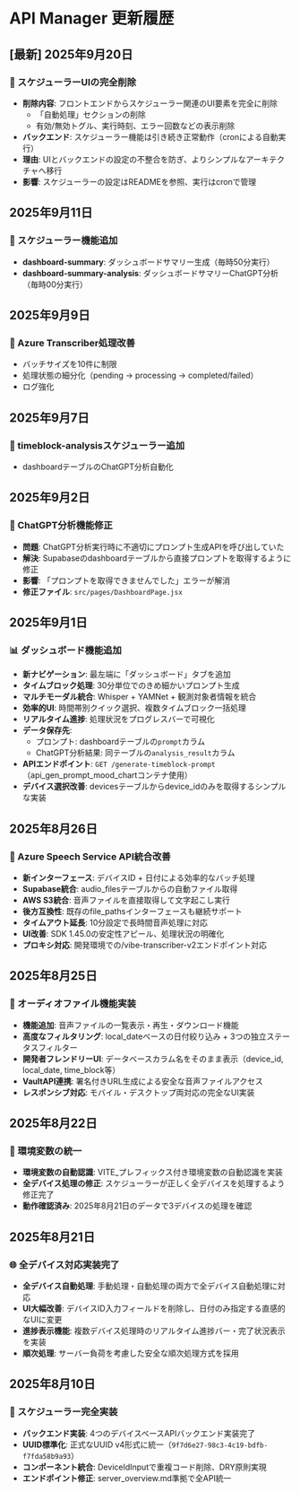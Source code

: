 # API Manager 更新履歴

## [最新] 2025年9月20日
### 🎯 スケジューラーUIの完全削除
- **削除内容**: フロントエンドからスケジューラー関連のUI要素を完全に削除
  - 「自動処理」セクションの削除
  - 有効/無効トグル、実行時刻、エラー回数などの表示削除
- **バックエンド**: スケジューラー機能は引き続き正常動作（cronによる自動実行）
- **理由**: UIとバックエンドの設定の不整合を防ぎ、よりシンプルなアーキテクチャへ移行
- **影響**: スケジューラーの設定はREADMEを参照、実行はcronで管理

## 2025年9月11日
### 🚀 スケジューラー機能追加
- **dashboard-summary**: ダッシュボードサマリー生成（毎時50分実行）
- **dashboard-summary-analysis**: ダッシュボードサマリーChatGPT分析（毎時00分実行）

## 2025年9月9日  
### 🔧 Azure Transcriber処理改善
- バッチサイズを10件に制限
- 処理状態の細分化（pending → processing → completed/failed）
- ログ強化

## 2025年9月7日
### 🚀 timeblock-analysisスケジューラー追加
- dashboardテーブルのChatGPT分析自動化

## 2025年9月2日
### 🔧 ChatGPT分析機能修正
- **問題**: ChatGPT分析実行時に不適切にプロンプト生成APIを呼び出していた
- **解決**: Supabaseのdashboardテーブルから直接プロンプトを取得するように修正
- **影響**: 「プロンプトを取得できませんでした」エラーが解消
- **修正ファイル**: `src/pages/DashboardPage.jsx`

## 2025年9月1日
### 📊 ダッシュボード機能追加
- **新ナビゲーション**: 最左端に「ダッシュボード」タブを追加
- **タイムブロック処理**: 30分単位でのきめ細かいプロンプト生成
- **マルチモーダル統合**: Whisper + YAMNet + 観測対象者情報を統合
- **効率的UI**: 時間帯別クイック選択、複数タイムブロック一括処理
- **リアルタイム進捗**: 処理状況をプログレスバーで可視化
- **データ保存先**: 
  - プロンプト: dashboardテーブルの`prompt`カラム
  - ChatGPT分析結果: 同テーブルの`analysis_result`カラム
- **APIエンドポイント**: `GET /generate-timeblock-prompt`（api_gen_prompt_mood_chartコンテナ使用）
- **デバイス選択改善**: devicesテーブルからdevice_idのみを取得するシンプルな実装

## 2025年8月26日
### 🚀 Azure Speech Service API統合改善
- **新インターフェース**: デバイスID + 日付による効率的なバッチ処理
- **Supabase統合**: audio_filesテーブルからの自動ファイル取得
- **AWS S3統合**: 音声ファイルを直接取得して文字起こし実行
- **後方互換性**: 既存のfile_pathsインターフェースも継続サポート
- **タイムアウト延長**: 10分設定で長時間音声処理に対応
- **UI改善**: SDK 1.45.0の安定性アピール、処理状況の明確化
- **プロキシ対応**: 開発環境での/vibe-transcriber-v2エンドポイント対応

## 2025年8月25日
### 🎵 オーディオファイル機能実装
- **機能追加**: 音声ファイルの一覧表示・再生・ダウンロード機能
- **高度なフィルタリング**: local_dateベースの日付絞り込み + 3つの独立ステータスフィルター
- **開発者フレンドリーUI**: データベースカラム名をそのまま表示（device_id, local_date, time_block等）
- **VaultAPI連携**: 署名付きURL生成による安全な音声ファイルアクセス
- **レスポンシブ対応**: モバイル・デスクトップ両対応の完全なUI実装

## 2025年8月22日
### 🔧 環境変数の統一
- **環境変数の自動認識**: VITE_プレフィックス付き環境変数の自動認識を実装
- **全デバイス処理の修正**: スケジューラーが正しく全デバイスを処理するよう修正完了
- **動作確認済み**: 2025年8月21日のデータで3デバイスの処理を確認

## 2025年8月21日
### 🌐 全デバイス対応実装完了
- **全デバイス自動処理**: 手動処理・自動処理の両方で全デバイス自動処理に対応
- **UI大幅改善**: デバイスID入力フィールドを削除し、日付のみ指定する直感的なUIに変更
- **進捗表示機能**: 複数デバイス処理時のリアルタイム進捗バー・完了状況表示を実装
- **順次処理**: サーバー負荷を考慮した安全な順次処理方式を採用

## 2025年8月10日
### 🔄 スケジューラー完全実装
- **バックエンド実装**: 4つのデバイスベースAPIバックエンド実装完了
- **UUID標準化**: 正式なUUID v4形式に統一（`9f7d6e27-98c3-4c19-bdfb-f7fda58b9a93`）
- **コンポーネント統合**: DeviceIdInputで重複コード削除、DRY原則実現
- **エンドポイント修正**: server_overview.md準拠で全API統一